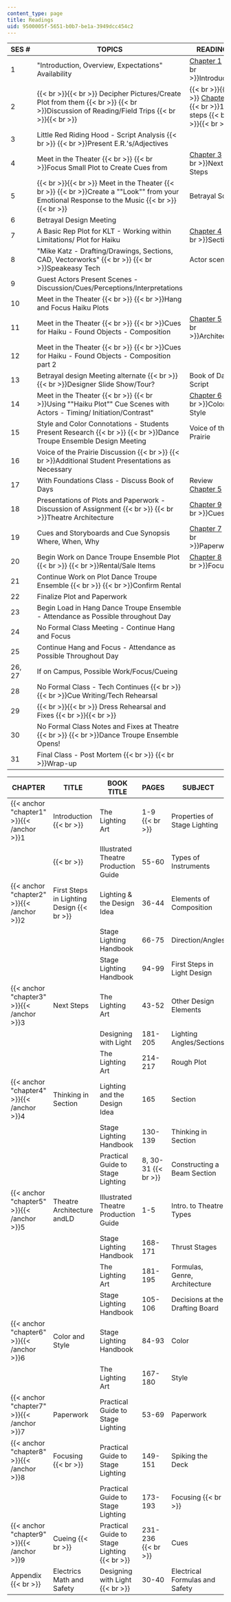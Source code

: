 ```yaml
---
content_type: page
title: Readings
uid: 9500005f-5651-b0b7-be1a-3949dcc454c2
---
```


| SES # | TOPICS | READINGS |
| --- | --- | --- |
| 1 | "Introduction, Overview, Expectations" Availability | [Chapter 1](#chapter1)  {{< br >}}Introduction |
| 2 |  {{< br >}}{{< br >}} Decipher Pictures/Create Plot from them  {{< br >}}  {{< br >}}Discussion of Reading/Field Trips {{< br >}}{{< br >}}  |  {{< br >}}{{< br >}} [Chapter 2](#chapter2)  {{< br >}}1st steps {{< br >}}{{< br >}}  |
| 3 | Little Red Riding Hood - Script Analysis  {{< br >}}  {{< br >}}Present E.R.'s/Adjectives |  |
| 4 | Meet in the Theater  {{< br >}}  {{< br >}}Focus Small Plot to Create Cues from | [Chapter 3](#chapter3)  {{< br >}}Next Steps |
| 5 |  {{< br >}}{{< br >}} Meet in the Theater  {{< br >}}  {{< br >}}Create a ""Look"" from your Emotional Response to the Music {{< br >}}{{< br >}}  | Betrayal Script |
| 6 | Betrayal Design Meeting |  |
| 7 | A Basic Rep Plot for KLT - Working within Limitations/ Plot for Haiku | [Chapter 4](#chapter4)  {{< br >}}Sections |
| 8 | "Mike Katz - Drafting/Drawings, Sections, CAD, Vectorworks"  {{< br >}}  {{< br >}}Speakeasy Tech | Actor scenes |
| 9 | Guest Actors Present Scenes - Discussion/Cues/Perceptions/Interpretations |  |
| 10 | Meet in the Theater  {{< br >}}  {{< br >}}Hang and Focus Haiku Plots |  |
| 11 | Meet in the Theater  {{< br >}}  {{< br >}}Cues for Haiku - Found Objects - Composition | [Chapter 5](#chapter5)  {{< br >}}Architecture |
| 12 | Meet in the Theater  {{< br >}}  {{< br >}}Cues for Haiku - Found Objects - Composition part 2 |  |
| 13 | Betrayal design Meeting alternate  {{< br >}}  {{< br >}}Designer Slide Show/Tour? | Book of Days Script |
| 14 | Meet in the Theater  {{< br >}}  {{< br >}}Using ""Haiku Plot"" Cue Scenes with Actors - Timing/ Initiation/Contrast" | [Chapter 6](#chapter6)  {{< br >}}Color & Style |
| 15 | Style and Color Connotations - Students Present Research  {{< br >}}  {{< br >}}Dance Troupe Ensemble Design Meeting | Voice of the Prairie |
| 16 | Voice of the Prairie Discussion  {{< br >}}  {{< br >}}Additional Student Presentations as Necessary |  |
| 17 | With Foundations Class - Discuss Book of Days | Review [Chapter 5](#chapter5) |
| 18 | Presentations of Plots and Paperwork - Discussion of Assignment  {{< br >}}  {{< br >}}Theatre Architecture | [Chapter 9](#chapter9)  {{< br >}}Cues |
| 19 | Cues and Storyboards and Cue Synopsis Where, When, Why | [Chapter 7](#chapter7)  {{< br >}}Paperwork |
| 20 | Begin Work on Dance Troupe Ensemble Plot  {{< br >}}  {{< br >}}Rental/Sale Items | [Chapter 8](#chapter8)  {{< br >}}Focus |
| 21 | Continue Work on Plot Dance Troupe Ensemble  {{< br >}}  {{< br >}}Confirm Rental |  |
| 22 | Finalize Plot and Paperwork |  |
| 23 | Begin Load in Hang Dance Troupe Ensemble - Attendance as Possible throughout Day |  |
| 24 | No Formal Class Meeting - Continue Hang and Focus |  |
| 25 | Continue Hang and Focus - Attendance as Possible Throughout Day |  |
| 26, 27 | If on Campus, Possible Work/Focus/Cueing |  |
| 28 | No Formal Class - Tech Continues  {{< br >}}  {{< br >}}Cue Writing/Tech Rehearsal |  |
| 29 |  {{< br >}}{{< br >}} Dress Rehearsal and Fixes {{< br >}}{{< br >}}  |  |
| 30 | No Formal Class Notes and Fixes at Theatre  {{< br >}}  {{< br >}}Dance Troupe Ensemble Opens! |  |
| 31 | Final Class - Post Mortem  {{< br >}}  {{< br >}}Wrap-up |  

  

| CHAPTER | TITLE | BOOK TITLE | PAGES | SUBJECT |
| --- | --- | --- | --- | --- |
| {{< anchor "chapter1" >}}{{< /anchor >}}1 | Introduction  {{< br >}} | The Lighting Art | 1-9  {{< br >}} | Properties of Stage Lighting |
|  |   {{< br >}} | Illustrated Theatre Production Guide | 55-60 | Types of Instruments |
| {{< anchor "chapter2" >}}{{< /anchor >}}2 | First Steps in Lighting Design  {{< br >}} | Lighting & the Design Idea | 36-44 | Elements of Composition |
|  |  | Stage Lighting Handbook | 66-75 | Direction/Angles |
|  |  | Stage Lighting Handbook | 94-99 | First Steps in Light Design |
| {{< anchor "chapter3" >}}{{< /anchor >}}3 | Next Steps | The Lighting Art | 43-52 | Other Design Elements |
|  |  | Designing with Light | 181-205 | Lighting Angles/Sections |
|  |  | The Lighting Art | 214-217 | Rough Plot |
| {{< anchor "chapter4" >}}{{< /anchor >}}4 | Thinking in Section | Lighting and the Design Idea | 165 | Section |
|  |  | Stage Lighting Handbook | 130-139 | Thinking in Section |
|  |  | Practical Guide to Stage Lighting | 8, 30-31  {{< br >}} | Constructing a Beam Section |
| {{< anchor "chapter5" >}}{{< /anchor >}}5 | Theatre Architecture andLD | Illustrated Theatre Production Guide | 1-5 | Intro. to Theatre Types |
|  |  | Stage Lighting Handbook | 168-171 | Thrust Stages |
|  |  | The Lighting Art | 181-195 | Formulas, Genre, Architecture |
|  |  | Stage Lighting Handbook | 105-106 | Decisions at the Drafting Board |
| {{< anchor "chapter6" >}}{{< /anchor >}}6 | Color and Style | Stage Lighting Handbook | 84-93 | Color |
|  |  | The Lighting Art | 167-180 | Style |
| {{< anchor "chapter7" >}}{{< /anchor >}}7 | Paperwork | Practical Guide to Stage Lighting | 53-69 | Paperwork |
| {{< anchor "chapter8" >}}{{< /anchor >}}8 | Focusing  {{< br >}} | Practical Guide to Stage Lighting | 149-151 | Spiking the Deck |
|  |  | Practical Guide to Stage Lighting | 173-193 | Focusing  {{< br >}} |
| {{< anchor "chapter9" >}}{{< /anchor >}}9 | Cueing  {{< br >}} | Practical Guide to Stage Lighting  {{< br >}} | 231-236  {{< br >}} | Cues |
| Appendix  {{< br >}} | Electrics Math and Safety | Designing with Light  {{< br >}} | 30-40 | Electrical Formulas and Safety
